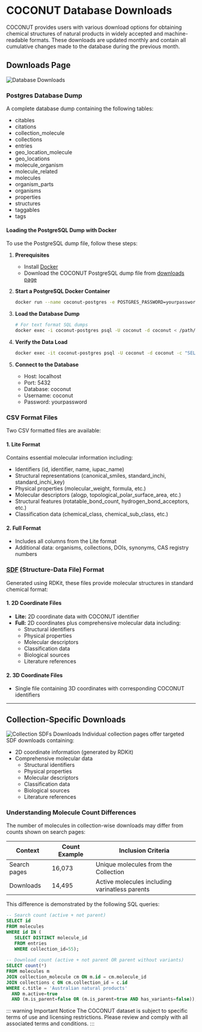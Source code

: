# COCONUT Database Downloads

COCONUT provides users with various download options for obtaining chemical structures of natural products in widely accepted and machine-readable formats. These downloads are updated monthly and contain all cumulative changes made to the database during the previous month.

## Downloads Page
![Database Downloads](/downloads.png)
### Postgres Database Dump

A complete database dump containing the following tables:

- citables
- citations
- collection_molecule
- collections
- entries
- geo_location_molecule
- geo_locations
- molecule_organism
- molecule_related
- molecules
- organism_parts
- organisms
- properties
- structures
- taggables
- tags

#### Loading the PostgreSQL Dump with Docker

To use the PostgreSQL dump file, follow these steps:

1. **Prerequisites**
   - Install [Docker](https://docs.docker.com/get-docker/)
   - Download the COCONUT PostgreSQL dump file from [downloads page](https://coconut.naturalproducts.net/download)

2. **Start a PostgreSQL Docker Container**
   ```bash
   docker run --name coconut-postgres -e POSTGRES_PASSWORD=yourpassword -e POSTGRES_USER=coconut -e POSTGRES_DB=coconut -p 5432:5432 -d postgres:15
   ```

3. **Load the Database Dump**
   ```bash
   # For text format SQL dumps
   docker exec -i coconut-postgres psql -U coconut -d coconut < /path/to/coconut_dump.sql
   ```

4. **Verify the Data Load**
   ```bash
   docker exec -it coconut-postgres psql -U coconut -d coconut -c "SELECT count(*) FROM molecules;"
   ```

5. **Connect to the Database**
   - Host: localhost
   - Port: 5432
   - Database: coconut
   - Username: coconut
   - Password: yourpassword

### CSV Format Files

Two CSV formatted files are available:

#### 1. Lite Format
Contains essential molecular information including:

- Identifiers (id, identifier, name, iupac_name)
- Structural representations (canonical_smiles, standard_inchi, standard_inchi_key)
- Physical properties (molecular_weight, formula, etc.)
- Molecular descriptors (alogp, topological_polar_surface_area, etc.)
- Structural features (rotatable_bond_count, hydrogen_bond_acceptors, etc.)
- Classification data (chemical_class, chemical_sub_class, etc.)

#### 2. Full Format
- Includes all columns from the Lite format
- Additional data: organisms, collections, DOIs, synonyms, CAS registry numbers



### [SDF](https://en.wikipedia.org/wiki/Chemical_table_file#SDF) (Structure-Data File) Format

Generated using RDKit, these files provide molecular structures in standard chemical format:

#### 1. 2D Coordinate Files
- **Lite:** 2D coordinate data with COCONUT identifier
- **Full:** 2D coordinates plus comprehensive molecular data including:
  - Structural identifiers
  - Physical properties
  - Molecular descriptors
  - Classification data
  - Biological sources
  - Literature references

#### 2. 3D Coordinate Files
- Single file containing 3D coordinates with corresponding COCONUT identifiers

---

## Collection-Specific Downloads
![Collection SDFs Downloads](/download-collection-sdfs.png)
Individual collection pages offer targeted SDF downloads containing:

- 2D coordinate information (generated by RDKit)
- Comprehensive molecular data
    - Structural identifiers
    - Physical properties
    - Molecular descriptors
    - Classification data
    - Biological sources
    - Literature references

### Understanding Molecule Count Differences

The number of molecules in collection-wise downloads may differ from counts shown on search pages:

| Context | Count Example | Inclusion Criteria |
|---------|---------------|-------------------|
| Search pages | 16,073 | Unique molecules from the Collection |
| Downloads | 14,495 | Active molecules including varinatless parents |

This difference is demonstrated by the following SQL queries:

```sql
-- Search count (active + not parent)
SELECT id 
FROM molecules 
WHERE id IN (
   SELECT DISTINCT molecule_id 
   FROM entries 
   WHERE collection_id=55);
  
-- Download count (active + not parent OR parent without variants)
SELECT count(*)
FROM molecules m
JOIN collection_molecule cm ON m.id = cm.molecule_id
JOIN collections c ON cm.collection_id = c.id
WHERE c.title = 'Australian natural products' 
  AND m.active=true 
  AND (m.is_parent=false OR (m.is_parent=true AND has_variants=false));
```
::: warning Important Notice
The COCONUT dataset is subject to specific terms of use and licensing restrictions. Please review and comply with all associated terms and conditions.
:::

